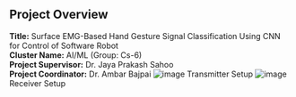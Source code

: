 
## **Project Overview**
**Title:** Surface EMG-Based Hand Gesture Signal Classification Using CNN for Control of Software Robot  
**Cluster Name:** AI/ML (Group: Cs-6)  
**Project Supervisor:** Dr. Jaya Prakash Sahoo  
**Project Coordinator:** Dr. Ambar Bajpai
![image](https://github.com/user-attachments/assets/82028786-b777-4f3f-a7b8-9cc19b2b6e46)
Transmitter Setup
![image](https://github.com/user-attachments/assets/18326645-2d21-49ba-9814-bb6fbeaf57a4)
Receiver Setup




